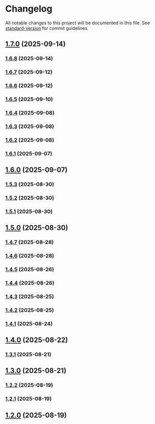 # Changelog

All notable changes to this project will be documented in this file. See [standard-version](https://github.com/conventional-changelog/standard-version) for commit guidelines.

## [1.7.0](https://github.com/LarceRR/grshnko.ru/compare/v1.6.8...v1.7.0) (2025-09-14)

### [1.6.8](https://github.com/LarceRR/grshnko.ru/compare/v1.6.7...v1.6.8) (2025-09-14)

### [1.6.7](https://github.com/LarceRR/grshnko.ru/compare/v1.6.6...v1.6.7) (2025-09-12)

### [1.6.6](https://github.com/LarceRR/grshnko.ru/compare/v1.6.5...v1.6.6) (2025-09-12)

### [1.6.5](https://github.com/LarceRR/grshnko.ru/compare/v1.6.4...v1.6.5) (2025-09-10)

### [1.6.4](https://github.com/LarceRR/grshnko.ru/compare/v1.6.3...v1.6.4) (2025-09-08)

### [1.6.3](https://github.com/LarceRR/grshnko.ru/compare/v1.6.2...v1.6.3) (2025-09-08)

### [1.6.2](https://github.com/LarceRR/grshnko.ru/compare/v1.6.1...v1.6.2) (2025-09-08)

### [1.6.1](https://github.com/LarceRR/grshnko.ru/compare/v1.6.0...v1.6.1) (2025-09-07)

## [1.6.0](https://github.com/LarceRR/grshnko.ru/compare/v1.5.3...v1.6.0) (2025-09-07)

### [1.5.3](https://github.com/LarceRR/grshnko.ru/compare/v1.5.2...v1.5.3) (2025-08-30)

### [1.5.2](https://github.com/LarceRR/grshnko.ru/compare/v1.5.1...v1.5.2) (2025-08-30)

### [1.5.1](https://github.com/LarceRR/grshnko.ru/compare/v1.5.0...v1.5.1) (2025-08-30)

## [1.5.0](https://github.com/LarceRR/grshnko.ru/compare/v1.4.7...v1.5.0) (2025-08-30)

### [1.4.7](https://github.com/LarceRR/grshnko.ru/compare/v1.4.6...v1.4.7) (2025-08-28)

### [1.4.6](https://github.com/LarceRR/grshnko.ru/compare/v1.4.5...v1.4.6) (2025-08-28)

### [1.4.5](https://github.com/LarceRR/grshnko.ru/compare/v1.4.3...v1.4.5) (2025-08-26)

### [1.4.4](https://github.com/LarceRR/grshnko.ru/compare/v1.4.3...v1.4.4) (2025-08-26)

### [1.4.3](https://github.com/LarceRR/grshnko.ru/compare/v1.4.2...v1.4.3) (2025-08-25)

### [1.4.2](https://github.com/LarceRR/grshnko.ru/compare/v1.4.1...v1.4.2) (2025-08-25)

### [1.4.1](https://github.com/LarceRR/grshnko.ru/compare/v1.4.0...v1.4.1) (2025-08-24)

## [1.4.0](https://github.com/LarceRR/grshnko.ru/compare/v1.3.1...v1.4.0) (2025-08-22)

### [1.3.1](https://github.com/LarceRR/grshnko.ru/compare/v1.3.0...v1.3.1) (2025-08-21)

## [1.3.0](https://github.com/LarceRR/grshnko.ru/compare/v1.2.2...v1.3.0) (2025-08-21)

### [1.2.2](https://github.com/LarceRR/grshnko.ru/compare/v1.2.1...v1.2.2) (2025-08-19)

### [1.2.1](https://github.com/LarceRR/grshnko.ru/compare/v1.2.0...v1.2.1) (2025-08-19)

## [1.2.0](https://github.com/LarceRR/grshnko.ru/compare/v1.1.0...v1.2.0) (2025-08-19)

